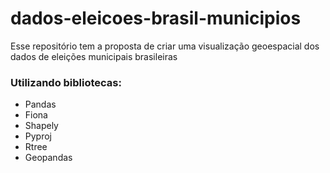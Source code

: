 # dados-eleicoes-brasil-municipios
Esse repositório tem a proposta de criar uma visualização geoespacial dos dados de eleições municipais brasileiras

### Utilizando bibliotecas:
- Pandas
- Fiona
- Shapely
- Pyproj
- Rtree
- Geopandas